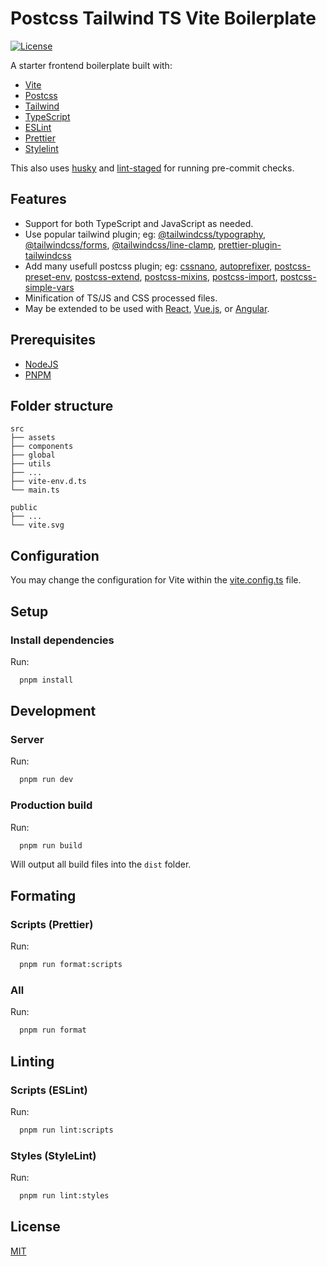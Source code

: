 # Postcss Tailwind TS Vite Boilerplate

[![License](https://img.shields.io/badge/license-MIT-blue.svg?style=flat-square)](https://github.com/VD39/es6-webpack-boilerplate/blob/master/LICENSE, 'License')

A starter frontend boilerplate built with:

- [Vite](https://vitejs.dev/)
- [Postcss](https://postcss.org/)
- [Tailwind](https://tailwindcss.com/)
- [TypeScript](https://www.typescriptlang.org/)
- [ESLint](https://eslint.org/)
- [Prettier](https://prettier.io/)
- [Stylelint](https://stylelint.io/)

This also uses [husky](https://github.com/typicode/husky) and [lint-staged](https://github.com/okonet/lint-staged) for running pre-commit checks.

## Features

- Support for both TypeScript and JavaScript as needed.
- Use popular tailwind plugin; eg: [@tailwindcss/typography](https://tailwindcss.com/docs/typography-plugin), [@tailwindcss/forms](https://github.com/tailwindlabs/tailwindcss-forms), [@tailwindcss/line-clamp](https://github.com/tailwindlabs/tailwindcss-line-clamp), [prettier-plugin-tailwindcss](https://github.com/tailwindlabs/prettier-plugin-tailwindcss)
- Add many usefull postcss plugin; eg: [cssnano](https://cssnano.co/), [autoprefixer](https://github.com/postcss/autoprefixer), [postcss-preset-env](https://github.com/csstools/postcss-plugins/tree/main/plugin-packs/postcss-preset-env), [postcss-extend](https://github.com/travco/postcss-extend), [postcss-mixins](https://github.com/postcss/postcss-mixins), [postcss-import](https://github.com/postcss/postcss-import), [postcss-simple-vars](https://github.com/postcss/postcss-simple-vars)
- Minification of TS/JS and CSS processed files.
- May be extended to be used with [React](https://reactjs.org/), [Vue.js](https://vuejs.org/), or [Angular](https://angular.io/).

## Prerequisites

- [NodeJS](https://nodejs.org/en/)
- [PNPM](https://pnpm.io/)

## Folder structure

```none
src
├── assets
├── components
├── global
├── utils
├── ...
├── vite-env.d.ts
└── main.ts

public
├── ...
└── vite.svg
```

## Configuration

You may change the configuration for Vite within the [vite.config.ts](vite.config.ts) file.

## Setup

### Install dependencies

Run:

```sh
  pnpm install
```

## Development

### Server

Run:

```sh
  pnpm run dev
```

### Production build

Run:

```sh
  pnpm run build
```

Will output all build files into the `dist` folder.

## Formating

### Scripts (Prettier)

Run:

```sh
  pnpm run format:scripts
```

### All

Run:

```sh
  pnpm run format
```

## Linting

### Scripts (ESLint)

Run:

```sh
  pnpm run lint:scripts
```

### Styles (StyleLint)

Run:

```sh
  pnpm run lint:styles
```

## License

[MIT](https://github.com/VD39/es6-webpack-boilerplate/blob/master/LICENSE)
